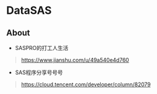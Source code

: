 # DataSAS
## About
* SASPRO的打工人生活
> https://www.jianshu.com/u/49a540e4d760

* SAS程序分享号号号
> https://cloud.tencent.com/developer/column/82079
